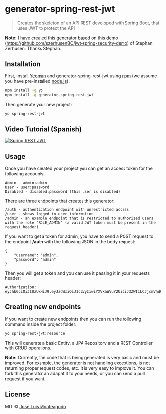 # generator-spring-rest-jwt
> Creates the skeleton of an API REST developed with Spring Boot, that uses JWT to protect the API

**Note:** I have created this generator based on this demo (https://github.com/szerhusenBC/jwt-spring-security-demo) of Stephan Zerhusen. Thanks Stephan.

## Installation

First, install [Yeoman](http://yeoman.io) and generator-spring-rest-jwt using [npm](https://www.npmjs.com/) (we assume you have pre-installed [node.js](https://nodejs.org/)).

```bash
npm install -g yo
npm install -g generator-spring-rest-jwt
```

Then generate your new project:

```bash
yo spring-rest-jwt
```

## Video Tutorial (Spanish)

[![Spring REST JWT](http://www.jlmonteagudo.com/wp-content/uploads/2017/01/spring-rest-jwt.png)](https://www.youtube.com/watch?v=XU_5YPCntqE)


## Usage

Once you have created your project you can get an access token for the following accounts:

```
Admin - admin:admin
User - user:password
Disabled - disabled:password (this user is disabled)
```

There are three endpoints that creates this generator:
```
/auth - authentication endpoint with unrestricted access
/user - shows logged in user information
/admin - an example endpoint that is restricted to authorized users with the role 'ROLE_ADMIN' (a valid JWT token must be present in the request header)
```

If you want to get a token for admin, you have to send a POST request to the endpoint **/auth** with the following JSON in the body request:
```
{
    "username": "admin",
    "password": "admin"
}
```

Then you will get a token and you can use it passing it in your requests header:
```
Authorization: eyJhbGciOiJIUzUxMiJ9.eyJzdWIiOiJ1c2VyIiwiYXVkaWVuY2UiOiJ3ZWIiLCJjcmVhdGVkIjoxNDg0OTE4NjA2ODMwLCJleHAiOjE0ODU1MjM0MDZ9.ghLIqZM0wgWmL_a6_OGYjuwtaDUDbQaBFGndkfy2DNwDgu05vuoW_d6aS9iCNsi6Ajxjr8rOEYlV7QFALA9seQ
```

## Creating new endpoints

If you want to create new endpoints then you can run the following command inside the project folder:
```bash
yo spring-rest-jwt:resource
```

This will generate a basic Entity, a JPA Repository and a REST Controller with CRUD operations.

**Note:** Currently, the code that is being generated is very basic and must be improved. For example, the generator is not handling exceptions, is not returning proper request codes, etc. It is very easy to improve it. You can fork this generator an adapat it to your needs, or you can send a pull request if you want.


## License

MIT © [Jose Luis Monteagudo](http://www.jlmonteagudo.com)
